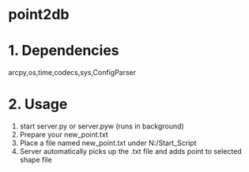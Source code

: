 # point2db

# 1. Dependencies
arcpy,os,time,codecs,sys,ConfigParser

# 2. Usage
1) start server.py or server.pyw (runs in background)
2) Prepare your new_point.txt
3) Place a file named new_point.txt under N:/Start_Script
4) Server automatically picks up the .txt file and adds point to selected shape file



